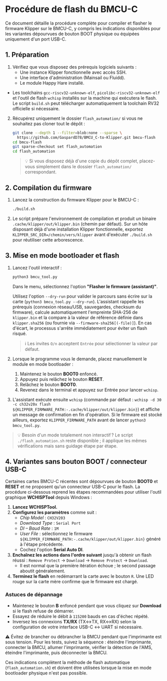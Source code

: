 # Procédure de flash du BMCU-C

Ce document détaille la procédure complète pour compiler et flasher le firmware Klipper sur le BMCU-C, y compris les indications disponibles pour les variantes dépourvues de bouton BOOT physique ou équipées uniquement d'un port USB-C.

## 1. Préparation

1. Vérifiez que vous disposez des prérequis logiciels suivants :
   - Une instance Klipper fonctionnelle avec accès SSH.
   - Une interface d'administration (Mainsail ou Fluidd).
   - Le module Happy Hare installé.
  - Les toolchains `gcc-riscv32-unknown-elf`, `picolibc-riscv32-unknown-elf` et l'outil de flash `wchisp` installés sur la machine qui exécutera le flash. Le script `build.sh` peut télécharger automatiquement la toolchain RV32 officielle si nécessaire.
2. Récupérez uniquement le dossier `flash_automation/` si vous ne souhaitez pas cloner tout le dépôt :

   ```bash
   git clone --depth 1 --filter=blob:none --sparse \
     https://github.com/GaspardD78/BMCU_C-to-Klipper.git bmcu-flash
   cd bmcu-flash
   git sparse-checkout set flash_automation
   cd flash_automation
   ```

   > 💡 Si vous disposez déjà d'une copie du dépôt complet, placez-vous simplement dans le dossier `flash_automation/` correspondant.

## 2. Compilation du firmware

1. Lancez la construction du firmware Klipper pour le BMCU-C :
   ```bash
   ./build.sh
   ```
2. Le script prépare l'environnement de compilation et produit un binaire `.cache/klipper/out/klipper.bin` (chemin par défaut). Sur un hôte disposant déjà d'une installation Klipper fonctionnelle, exportez `KLIPPER_SRC_DIR=/chemin/vers/klipper` avant d'exécuter `./build.sh` pour réutiliser cette arborescence.

## 3. Mise en mode bootloader et flash

1. Lancez l'outil interactif :
   ```bash
   python3 bmcu_tool.py
   ```
   Dans le menu, sélectionnez l'option **"Flasher le firmware (assistant)"**.

   Utilisez l'option `--dry-run` pour valider le parcours sans écrire sur la carte (`python3 bmcu_tool.py --dry-run`). L'assistant rappelle les prérequis (connexion réseau/USB, sauvegardes, checksum du firmware), calcule automatiquement l'empreinte SHA-256 de `klipper.bin` et la compare à la valeur de référence définie dans `klipper.sha256` (ou fournie via `--firmware-sha256[(-file)]`). En cas d'écart, le processus s'arrête immédiatement pour éviter un flash risqué.
   > ℹ️ Les invites `O/n` acceptent `Entrée` pour sélectionner la valeur par défaut.
2. Lorsque le programme vous le demande, placez manuellement le module en mode bootloader :
   1. Maintenez le bouton **BOOT0** enfoncé.
   2. Appuyez puis relâchez le bouton **RESET**.
   3. Relâchez le bouton **BOOT0**.
   4. Revenez dans le terminal et appuyez sur Entrée pour lancer `wchisp`.
3. L'assistant exécute ensuite `wchisp` (commande par défaut : `wchisp -d 30 -c ch32v20x flash ${KLIPPER_FIRMWARE_PATH:-.cache/klipper/out/klipper.bin}`) et affiche un message de confirmation en fin d'opération. Si le firmware est stocké ailleurs, exportez `KLIPPER_FIRMWARE_PATH` avant de lancer `python3 bmcu_tool.py`.

> 💡 Besoin d'un mode totalement non interactif ? Le script `./flash_automation.sh` reste disponible ; il applique les mêmes vérifications mais sans guidage étape par étape.

## 4. Variantes sans bouton BOOT / connecteur USB-C

Certaines cartes BMCU-C récentes sont dépourvues de bouton **BOOT0** et **RESET** et ne proposent qu'un connecteur USB-C pour le flash. La procédure ci-dessous reprend les étapes recommandées pour utiliser l'outil graphique **WCHISPTool** depuis Windows :

1. **Lancez WCHISPTool.**
2. **Configurez les paramètres** comme suit :
   - *Chip Model* : `CH32V203`
   - *Download Type* : `Serial Port`
   - *DI – Baud Rate* : `1M`
   - *User File* : sélectionnez le firmware `${KLIPPER_FIRMWARE_PATH:-.cache/klipper/out/klipper.bin}` généré à l'étape précédente.
   - Cochez l'option **Serial Auto DI**.
3. **Enchaînez les actions dans l'ordre suivant** jusqu'à obtenir un flash réussi : `Remove Protect` → `Download` → `Remove Protect` → `Download`.
   - Il est normal que la première itération échoue ; le second passage aboutit généralement.
4. **Terminez le flash** en redémarrant la carte avec le bouton `R`. Une LED rouge sur la carte mère confirme que le firmware est chargé.

### Astuces de dépannage

- Maintenez le bouton **B** enfoncé pendant que vous cliquez sur **Download** si le flash refuse de démarrer.
- Essayez de réduire le débit à `115200` bauds en cas d'échec répété.
- Inversez les connexions **TX/RX** (TX↔TX, RX↔RX) selon la configuration de votre interface USB-C ↔ UART si nécessaire.

⚠️ Évitez de brancher ou débrancher la BMCU pendant que l'imprimante est sous tension. Pour les tests, suivez la séquence : éteindre l'imprimante, connecter la BMCU, allumer l'imprimante, vérifier la détection de l'AMS, éteindre l'imprimante, puis déconnecter la BMCU.

Ces indications complètent la méthode de flash automatique (`flash_automation.sh`) et doivent être utilisées lorsque la mise en mode bootloader physique n'est pas possible.
